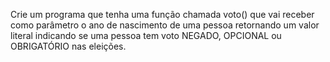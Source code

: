 Crie um programa que tenha uma função chamada voto() que vai receber como parâmetro o ano de nascimento de uma pessoa retornando um valor literal indicando se uma pessoa tem voto NEGADO, OPCIONAL ou OBRIGATÓRIO nas eleições.